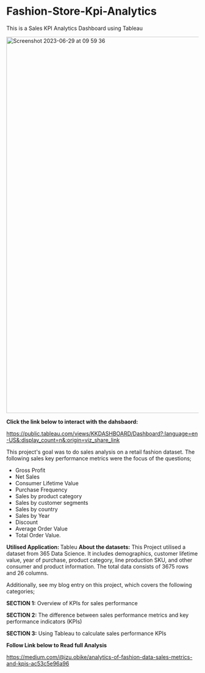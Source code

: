 # Fashion-Store-Kpi-Analytics
This is a Sales KPI Analytics Dashboard using Tableau

<img width="985" alt="Screenshot 2023-06-29 at 09 59 36" src="https://github.com/izu-chukwu/Fashion-Store-Kpi-Analytics/assets/126966833/0bc77ac8-f855-449b-bc76-c2001926e5de">


<strong>  Click the link below to interact with the dahsbaord: </strong> 

https://public.tableau.com/views/KKDASHBOARD/Dashboard?:language=en-US&:display_count=n&:origin=viz_share_link

This project's goal was to do sales analysis on a retail fashion dataset. The following sales key performance metrics were the focus of the questions;

- Gross Profit
- Net Sales
- Consumer Lifetime Value
- Purchase Frequency
- Sales by product category
- Sales by customer segments
- Sales by country
- Sales by Year
- Discount
- Average Order Value
- Total Order Value.


 <strong>Utilised Application: </strong>
 Tableu
 <strong>About the datasets:</strong>
 This Project utilised a dataset from 365 Data Science. It includes demographics, customer lifetime value, year of purchase, product category, line production SKU, and other consumer and product information. The total data consists of 3675 rows and 26 columns.

Additionally, see my blog entry on this project, which covers the following categories;

<strong>SECTION 1:</strong> Overview of KPIs for sales performance

<strong>SECTION 2:</strong> The difference between sales performance metrics and key performance indicators (KPIs)

<strong>SECTION 3:</strong> Using Tableau to calculate sales performance KPIs

 <strong>Follow Link below to Read full Analysis </strong>

https://medium.com/@izu.obike/analytics-of-fashion-data-sales-metrics-and-kpis-ac53c5e96a96


